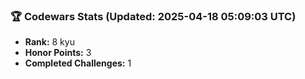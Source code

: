 ### 🏆 Codewars Stats (Updated: 2025-04-18 05:09:03 UTC)

- **Rank:** 8 kyu
- **Honor Points:** 3
- **Completed Challenges:** 1
